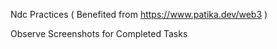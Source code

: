 Ndc Practices ( Benefited from https://www.patika.dev/web3 )

Observe Screenshots for Completed Tasks
